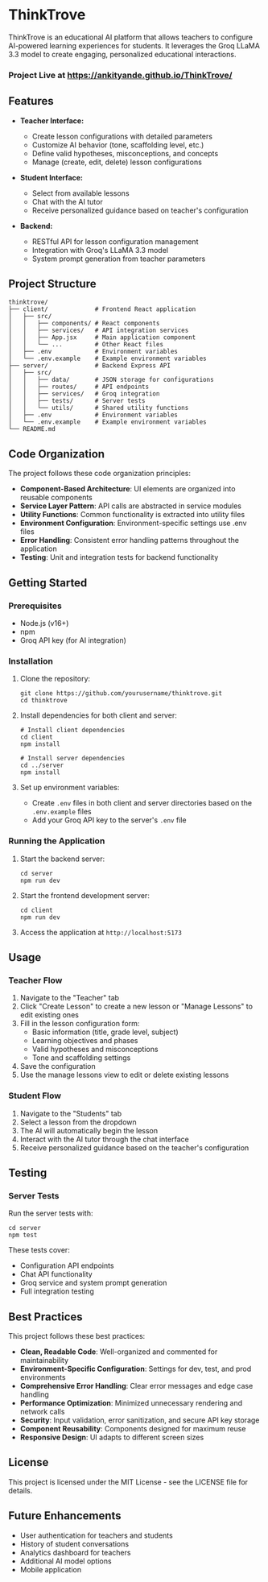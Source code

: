 # ThinkTrove

ThinkTrove is an educational AI platform that allows teachers to configure AI-powered learning experiences for students. It leverages the Groq LLaMA 3.3 model to create engaging, personalized educational interactions.

### Project Live at https://ankityande.github.io/ThinkTrove/

## Features

- **Teacher Interface:**
  - Create lesson configurations with detailed parameters
  - Customize AI behavior (tone, scaffolding level, etc.)
  - Define valid hypotheses, misconceptions, and concepts
  - Manage (create, edit, delete) lesson configurations

- **Student Interface:**
  - Select from available lessons
  - Chat with the AI tutor
  - Receive personalized guidance based on teacher's configuration

- **Backend:**
  - RESTful API for lesson configuration management
  - Integration with Groq's LLaMA 3.3 model
  - System prompt generation from teacher parameters

## Project Structure

```
thinktrove/
├── client/             # Frontend React application
│   ├── src/
│   │   ├── components/ # React components
│   │   ├── services/   # API integration services
│   │   ├── App.jsx     # Main application component
│   │   └── ...         # Other React files
│   ├── .env            # Environment variables
│   └── .env.example    # Example environment variables
├── server/             # Backend Express API
│   ├── src/
│   │   ├── data/       # JSON storage for configurations
│   │   ├── routes/     # API endpoints
│   │   ├── services/   # Groq integration
│   │   ├── tests/      # Server tests
│   │   └── utils/      # Shared utility functions
│   ├── .env            # Environment variables 
│   └── .env.example    # Example environment variables
└── README.md
```

## Code Organization

The project follows these code organization principles:

- **Component-Based Architecture**: UI elements are organized into reusable components
- **Service Layer Pattern**: API calls are abstracted in service modules
- **Utility Functions**: Common functionality is extracted into utility files
- **Environment Configuration**: Environment-specific settings use .env files
- **Error Handling**: Consistent error handling patterns throughout the application
- **Testing**: Unit and integration tests for backend functionality

## Getting Started

### Prerequisites

- Node.js (v16+)
- npm
- Groq API key (for AI integration)

### Installation

1. Clone the repository:
   ```
   git clone https://github.com/yourusername/thinktrove.git
   cd thinktrove
   ```

2. Install dependencies for both client and server:
   ```
   # Install client dependencies
   cd client
   npm install
   
   # Install server dependencies
   cd ../server
   npm install
   ```

3. Set up environment variables:
   - Create `.env` files in both client and server directories based on the `.env.example` files
   - Add your Groq API key to the server's `.env` file

### Running the Application

1. Start the backend server:
   ```
   cd server
   npm run dev
   ```

2. Start the frontend development server:
   ```
   cd client
   npm run dev
   ```

3. Access the application at `http://localhost:5173`

## Usage

### Teacher Flow

1. Navigate to the "Teacher" tab
2. Click "Create Lesson" to create a new lesson or "Manage Lessons" to edit existing ones
3. Fill in the lesson configuration form:
   - Basic information (title, grade level, subject)
   - Learning objectives and phases
   - Valid hypotheses and misconceptions
   - Tone and scaffolding settings
4. Save the configuration
5. Use the manage lessons view to edit or delete existing lessons

### Student Flow

1. Navigate to the "Students" tab
2. Select a lesson from the dropdown
3. The AI will automatically begin the lesson
4. Interact with the AI tutor through the chat interface
5. Receive personalized guidance based on the teacher's configuration

## Testing

### Server Tests

Run the server tests with:
```
cd server
npm test
```

These tests cover:
- Configuration API endpoints
- Chat API functionality
- Groq service and system prompt generation
- Full integration testing

## Best Practices

This project follows these best practices:

- **Clean, Readable Code**: Well-organized and commented for maintainability
- **Environment-Specific Configuration**: Settings for dev, test, and prod environments
- **Comprehensive Error Handling**: Clear error messages and edge case handling
- **Performance Optimization**: Minimized unnecessary rendering and network calls
- **Security**: Input validation, error sanitization, and secure API key storage
- **Component Reusability**: Components designed for maximum reuse
- **Responsive Design**: UI adapts to different screen sizes

## License

This project is licensed under the MIT License - see the LICENSE file for details.

## Future Enhancements

- User authentication for teachers and students
- History of student conversations
- Analytics dashboard for teachers
- Additional AI model options
- Mobile application 
